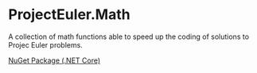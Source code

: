 # ProjectEuler.Math

A collection of math functions able to speed up the coding of solutions to Projec Euler problems.

[NuGet Package (.NET Core)](https://www.nuget.org/packages/ProjectEuler.Math/)

